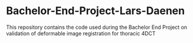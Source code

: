 # Bachelor-End-Project-Lars-Daenen
This repository contains the code used during the Bachelor End Project on validation of deformable image registration for thoracic 4DCT
